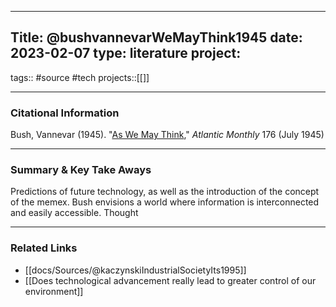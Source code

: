 

---
Title: @bushvannevarWeMayThink1945
date: 2023-02-07
type: literature
project:
---
tags:: #source #tech
projects::[[]]


---
### Citational Information

Bush, Vannevar (1945). "[As We May Think](https://en.wikipedia.org/wiki/As_We_May_Think "w:As We May Think")," _Atlantic Monthly_ 176 (July 1945)

---
### Summary & Key Take Aways

Predictions of future technology, as well as the introduction of the concept of the memex. Bush envisions a world where information is interconnected and easily accessible. Thought

---

### Related Links

- [[docs/Sources/@kaczynskiIndustrialSocietyIts1995]]
- [[Does technological advancement really lead to greater control of our environment]]
